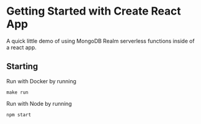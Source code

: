 # Getting Started with Create React App

A quick little demo of using MongoDB Realm serverless functions inside of a react app.

## Starting

Run with Docker by running 

```
make run
```

Run with Node by running

```
npm start
```
